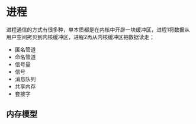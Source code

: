 # 进程

进程通信的方式有很多种，单本质都是在内核中开辟一块缓冲区，进程1将数据从用户空间拷贝到内核缓冲区，进程2再从内核缓冲区把数据读走；

- 匿名管道
- 命名管道
- 信号量
- 信号
- 消息队列
- 共享内存
- 套接字



## 内存模型

